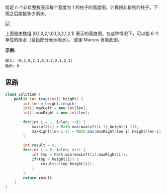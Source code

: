 给定 *n* 个非负整数表示每个宽度为 1 的柱子的高度图，计算按此排列的柱子，下雨之后能接多少雨水。

![](https://assets.leetcode-cn.com/aliyun-lc-upload/uploads/2018/10/22/rainwatertrap.png)

上面是由数组 [0,1,0,2,1,0,1,3,2,1,2,1] 表示的高度图，在这种情况下，可以接 6 个单位的雨水（蓝色部分表示雨水）。 感谢 Marcos 贡献此图。

**示例:**

```
输入: [0,1,0,2,1,0,1,3,2,1,2,1]
输出: 6
```

## 思路

```java
class Solution {
    public int trap(int[] height) {
        int len = height.length;
        int[] maxLeft = new int[len];
        int[] maxRight = new int[len];
        
        for(int i = 1; i<len; ++i) {
            maxLeft[i] = Math.max(maxLeft[i-1],height[i-1]);
            maxRight[len-i-1] = Math.max(maxRight[len-i],height[len-i]);
        }
        
        int result = 0;
        for(int i = 0; i<len; i++) {
            int tmp = Math.min(maxLeft[i],maxRight[i]);
            if(tmp > height[i]) {
                result+=(tmp-height[i]);
            }
        }
        return result;
    }
}
```

